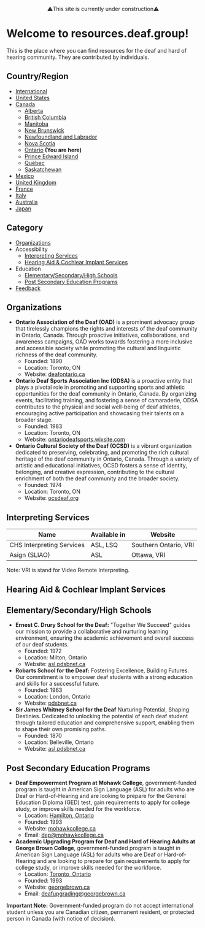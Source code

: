 <p style="text-align: center;">⚠️This site is currently under construction⚠️</p>

# Welcome to resources.deaf.group!
This is the place where you can find resources for the deaf and hard of hearing community. They are contributed by individuals.

## Country/Region

- [International]({{site.baseurl}}/)
- [United States]({{site.baseurl}}/unitedstates)
- [Canada]({{site.baseurl}}/canada)
   - [Alberta]({{site.baseurl}}/canada/alberta)
   - [British Columbia]({{site.baseurl}}/canada/britishcolumbia)
   - [Manitoba]({{site.baseurl}}/canada/manitoba)
   - [New Brunswick]({{site.baseurl}}/canada/newbrunswick)
   - [Newfoundland and Labrador]({{site.baseurl}}/canada/newfoundlandandlabrador)
   - [Nova Scotia]({{site.baseurl}}/canada/novascotia)
   - [Ontario]({{site.baseurl}}/canada/ontario) **(You are here)**
   - [Prince Edward Island]({{site.baseurl}}/canada/princeedwardisland)
   - [Québec]({{site.baseurl}}/canada/quebec)
   - [Saskatchewan]({{site.baseurl}}/canada/saskatchewan)
- [Mexico]({{site.baseurl}}/mexico)
- [United Kingdom]({{site.baseurl}}/unitedkingdom)
- [France]({{site.baseurl}}/france)
- [Italy]({{site.baseurl}}/italy)
- [Australia]({{site.baseurl}}/australia)
- [Japan]({{site.baseurl}}/japan) 

## Category

- [Organizations](#organizations)
- Accessibility 
  - [Interpreting Services](#interpreting-services)
  - [Hearing Aid & Cochlear Implant Services](#hearing-aid-&-cochlear-impant-services)
- Education
    - [Elementary/Secondary/High Schools](#elementarysecondaryhigh-schools)
    - [Post Secondary Education Programs](#post-secondary-education-programs)
- [Feedback](#feedback)

## Organizations

- **Ontario Association of the Deaf (OAD)** is a prominent advocacy group that tirelessly champions the rights and interests of the deaf community in Ontario, Canada. Through proactive initiatives, collaborations, and awareness campaigns, OAD works towards fostering a more inclusive and accessible society while promoting the cultural and linguistic richness of the deaf community.
  - Founded: 1890
  - Location: Toronto, ON
  - Website: [deafontario.ca](https://www.deafontario.ca/)
- **Ontario Deaf Sports Association Inc (ODSA)** is a proactive entity that plays a pivotal role in promoting and supporting sports and athletic opportunities for the deaf community in Ontario, Canada. By organizing events, facilitating training, and fostering a sense of camaraderie, ODSA contributes to the physical and social well-being of deaf athletes, encouraging active participation and showcasing their talents on a broader stage.
  - Founded: 1983
  - Location: Toronto, ON
  - Website: [ontariodeafsports.wixsite.com](https://ontariodeafsports.wixsite.com/odsa/)
- **Ontario Cultural Society of the Deaf (OCSD)** is a vibrant organization dedicated to preserving, celebrating, and promoting the rich cultural heritage of the deaf community in Ontario, Canada. Through a variety of artistic and educational initiatives, OCSD fosters a sense of identity, belonging, and creative expression, contributing to the cultural enrichment of both the deaf community and the broader society.
  - Founded: 1974
  - Location: Toronto, ON
  - Website: [ocsdeaf.org](https://ocsdeaf.org/)

## Interpreting Services

| Name | Available in | Website |
|------|--------------|---------|
| CHS Interpreting Services | ASL, LSQ | Southern Ontario, VRI | [chs.ca](https://www.chs.ca/service/chs-interpreting-services) |
| Asign (SLIAO) | ASL | Ottawa, VRI | [asign.ca](https://asign.ca/) |

Note: VRI is stand for Video Remote Interpreting.

## Hearing Aid & Cochlear Implant Services

## Elementary/Secondary/High Schools

- **Ernest C. Drury School for the Deaf:** "Together We Succeed" guides our mission to provide a collaborative and nurturing learning environment, ensuring the academic achievement and overall success of our deaf students.
  - Founded: 1972
  - Location: Milton, Ontario
  - Website: [asl.pdsbnet.ca](https://asl.pdsbnet.ca/schools/ernest-c-drury-school-for-the-deaf/)
- **Robarts School for the Deaf:** Fostering Excellence, Building Futures. Our commitment is to empower deaf students with a strong education and skills for a successful future.
  - Founded: 1963
  - Location: London, Ontario
  - Website: [pdsbnet.ca](https://pdsbnet.ca/en/schools/robarts/)
- **Sir James Whitney School for the Deaf** Nurturing Potential, Shaping Destinies. Dedicated to unlocking the potential of each deaf student through tailored education and comprehensive support, enabling them to shape their own promising paths.
  - Founded: 1870
  - Location: Belleville, Ontario
  - Website: [asl.pdsbnet.ca](https://asl.pdsbnet.ca/schools/sir-james-whitney-school-for-the-deaf/)

## Post Secondary Education Programs

- **Deaf Empowerment Program at Mohawk College**, government-funded program is taught in American Sign Language (ASL) for adults who are Deaf or Hard-of-Hearing and are looking to prepare for the General Education Diploma (GED) test, gain requirements to apply for college study, or improve skills needed for the workforce. 
  - Location: [Hamilton, Ontario](https://www.google.com/maps/place/Mohawk+College/@43.2386914,-79.8906974,17z/data=!3m2!4b1!5s0x882c9b1066b83ab9:0x7b9bc544845145ef!4m6!3m5!1s0x882c9b0f091045c1:0x5cc59dd1633a1496!8m2!3d43.2386914!4d-79.8881225!16zL20vMDF4MzZ6?entry=ttu)
  - Founded: 1993
  - Website: [mohawkcollege.ca](https://www.mohawkcollege.ca/programs/get-prepared-for-college/academic-upgrading/deaf-empowerment-program)
  - Email: [dep@mohawkcollege.ca](mailto:dep@mohawkcollege.ca)
- **Academic Upgrading Program for Deaf and Hard of Hearing Adults at George Brown College**, government-funded program is taught in American Sign Language (ASL) for adults who are Deaf or Hard-of-Hearing and are looking to prepare for gain requirements to apply for college study, or improve skills needed for the workforce. 
  - Location: [Toronto, Ontario](https://www.google.com/maps/place/George+Brown+College+-+St.+James+Campus+-+A+Building/@43.6512977,-79.3728163,17z/data=!3m2!4b1!5s0x89d4cb309269a7db:0x2963d560ac10d54b!4m6!3m5!1s0x89d4cb308d8c451f:0x2a2d39cb9b79ac42!8m2!3d43.6512977!4d-79.3702414!16s%2Fg%2F11c1wjw7lp?entry=ttu)
  - Founded: 1993
  - Website: [georgebrown.ca](https://www.georgebrown.ca/programs/academic-upgrading-program-for-deaf-and-hard-of-hearing-adults-program-a752)
  - Email: [deafupgrading@georgebrown.ca](mailto:deafupgrading@georgebrown.ca)

**Important Note:** Government-funded program do not accept international student unless you are Canadian citizen, permanent resident, or protected person in Canada (with notice of decision).
